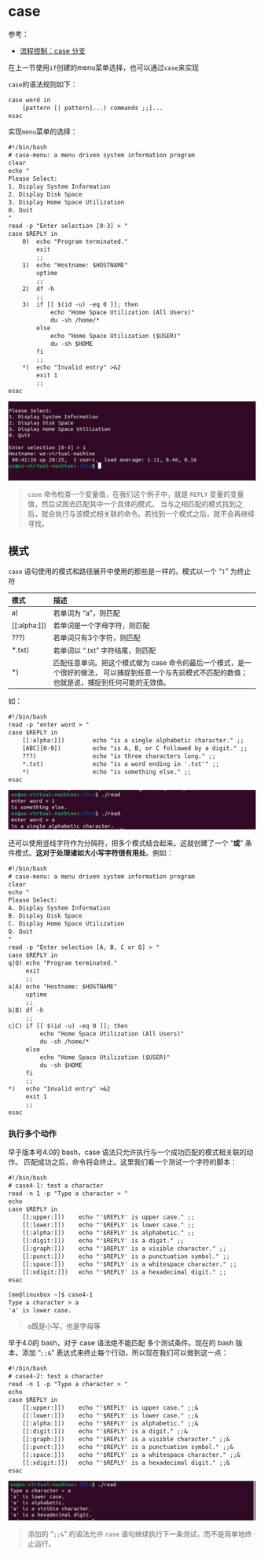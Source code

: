 # case

参考：

+ [流程控制：case 分支](http://billie66.github.io/TLCL/book/chap32.html)



在上一节使用`if`创建的menu菜单选择，也可以通过`case`来实现

`case`的语法规则如下：

```shell
case word in
    [pattern [| pattern]...) commands ;;]...
esac
```

实现`menu`菜单的选择：

```shell
#!/bin/bash
# case-menu: a menu driven system information program
clear
echo "
Please Select:
1. Display System Information
2. Display Disk Space
3. Display Home Space Utilization
0. Quit
"
read -p "Enter selection [0-3] > "
case $REPLY in
    0)  echo "Program terminated."
        exit
        ;;
    1)  echo "Hostname: $HOSTNAME"
        uptime
        ;;
    2)  df -h
        ;;
    3)  if [[ $(id -u) -eq 0 ]]; then
            echo "Home Space Utilization (All Users)"
            du -sh /home/*
        else
            echo "Home Space Utilization ($USER)"
            du -sh $HOME
        fi
        ;;
    *)  echo "Invalid entry" >&2
        exit 1
        ;;
esac
```

![018](https://github.com/winfredzen/Linux-Learn/blob/main/shell/images/018.png)

> `case` 命令检查一个变量值，在我们这个例子中，就是 `REPLY` 变量的变量值，然后试图去匹配其中一个具体的模式。 当与之相匹配的模式找到之后，就会执行与该模式相关联的命令。若找到一个模式之后，就不会再继续寻找。



## 模式

`case` 语句使用的模式和路径展开中使用的那些是一样的。模式以一个 “`)`” 为终止符

| 模式         | 描述                                                         |
| :----------- | :----------------------------------------------------------- |
| a)           | 若单词为 “a”，则匹配                                         |
| [[:alpha:]]) | 若单词是一个字母字符，则匹配                                 |
| ???)         | 若单词只有3个字符，则匹配                                    |
| *.txt)       | 若单词以 “.txt” 字符结尾，则匹配                             |
| *)           | 匹配任意单词。把这个模式做为 case 命令的最后一个模式，是一个很好的做法， 可以捕捉到任意一个与先前模式不匹配的数值；也就是说，捕捉到任何可能的无效值。 |



如：

```shell
#!/bin/bash
read -p "enter word > "
case $REPLY in
    [[:alpha:]])        echo "is a single alphabetic character." ;;
    [ABC][0-9])         echo "is A, B, or C followed by a digit." ;;
    ???)                echo "is three characters long." ;;
    *.txt)              echo "is a word ending in '.txt'" ;;
    *)                  echo "is something else." ;;
esac
```

![019](https://github.com/winfredzen/Linux-Learn/blob/main/shell/images/019.png)



还可以使用竖线字符作为分隔符，把多个模式结合起来。这就创建了一个 “**或**” 条件模式。**这对于处理诸如大小写字符很有用处**。例如：

```shell
#!/bin/bash
# case-menu: a menu driven system information program
clear
echo "
Please Select:
A. Display System Information
B. Display Disk Space
C. Display Home Space Utilization
Q. Quit
"
read -p "Enter selection [A, B, C or Q] > "
case $REPLY in
q|Q) echo "Program terminated."
     exit
     ;;
a|A) echo "Hostname: $HOSTNAME"
     uptime
     ;;
b|B) df -h
     ;;
c|C) if [[ $(id -u) -eq 0 ]]; then
         echo "Home Space Utilization (All Users)"
         du -sh /home/*
     else
         echo "Home Space Utilization ($USER)"
         du -sh $HOME
     fi
     ;;
*)   echo "Invalid entry" >&2
     exit 1
     ;;
esac
```



### 执行多个动作

早于版本号4.0的 bash，case 语法只允许执行与一个成功匹配的模式相关联的动作。 匹配成功之后，命令将会终止。这里我们看一个测试一个字符的脚本：

```shell
#!/bin/bash
# case4-1: test a character
read -n 1 -p "Type a character > "
echo
case $REPLY in
    [[:upper:]])    echo "'$REPLY' is upper case." ;;
    [[:lower:]])    echo "'$REPLY' is lower case." ;;
    [[:alpha:]])    echo "'$REPLY' is alphabetic." ;;
    [[:digit:]])    echo "'$REPLY' is a digit." ;;
    [[:graph:]])    echo "'$REPLY' is a visible character." ;;
    [[:punct:]])    echo "'$REPLY' is a punctuation symbol." ;;
    [[:space:]])    echo "'$REPLY' is a whitespace character." ;;
    [[:xdigit:]])   echo "'$REPLY' is a hexadecimal digit." ;;
esac
```

```shell
[me@linuxbox ~]$ case4-1
Type a character > a
'a' is lower case.
```

> a既是小写，也是字母等



早于4.0的 bash，对于 case 语法绝不能匹配 多个测试条件。现在的 bash 版本，添加 “`;;&`” 表达式来终止每个行动，所以现在我们可以做到这一点：



```shell
#!/bin/bash
# case4-2: test a character
read -n 1 -p "Type a character > "
echo
case $REPLY in
    [[:upper:]])    echo "'$REPLY' is upper case." ;;&
    [[:lower:]])    echo "'$REPLY' is lower case." ;;&
    [[:alpha:]])    echo "'$REPLY' is alphabetic." ;;&
    [[:digit:]])    echo "'$REPLY' is a digit." ;;&
    [[:graph:]])    echo "'$REPLY' is a visible character." ;;&
    [[:punct:]])    echo "'$REPLY' is a punctuation symbol." ;;&
    [[:space:]])    echo "'$REPLY' is a whitespace character." ;;&
    [[:xdigit:]])   echo "'$REPLY' is a hexadecimal digit." ;;&
esac
```

![020](https://github.com/winfredzen/Linux-Learn/blob/main/shell/images/020.png)



> 添加的 “`;;&`” 的语法允许 `case` 语句继续执行下一条测试，而不是简单地终止运行。



























